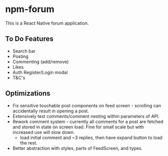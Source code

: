 # npm-forum
This is a React Native forum application.

## To Do Features

- Search bar
- Posting
- Commenting (add/remove)
- Likes
- Auth Register/Login modal
- T&C's

## Optimizations

- Fix sensitive touchable post components on feed screen - scrolling can accidentally result in opening a post.
- Extensively test comments/comment nesting within parameters of API.
- Rework comment system - currently all comments for a post are fetched and stored in state on screen load. Fine for small scale but with increased use will slow down.
  - load initial comment and ~3 replies, then have expand button to load the rest.
- Better abstraction with styles, parts of FeedScreen, and types.
